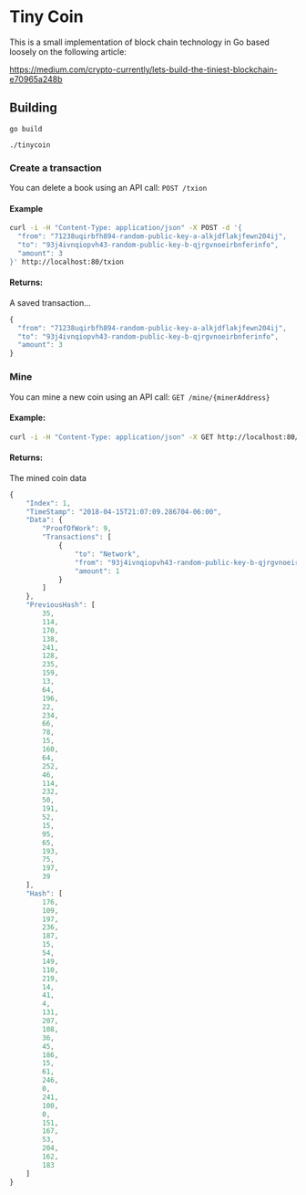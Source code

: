 # Tiny Coin
This is a small implementation of block chain technology in Go based loosely on the following article:

https://medium.com/crypto-currently/lets-build-the-tiniest-blockchain-e70965a248b

## Building
`go build`

`./tinycoin`

### Create a transaction
You can delete a book using an API call:
`POST /txion`
#### Example
```bash
curl -i -H "Content-Type: application/json" -X POST -d '{
  "from": "71238uqirbfh894-random-public-key-a-alkjdflakjfewn204ij",
  "to": "93j4ivnqiopvh43-random-public-key-b-qjrgvnoeirbnferinfo",
  "amount": 3
}' http://localhost:80/txion
```
#### Returns:
A saved transaction...
```javascript
{
  "from": "71238uqirbfh894-random-public-key-a-alkjdflakjfewn204ij",
  "to": "93j4ivnqiopvh43-random-public-key-b-qjrgvnoeirbnferinfo",
  "amount": 3
}
```

### Mine
You can mine a new coin using an API call:
`GET /mine/{minerAddress}`
#### Example:
```bash
curl -i -H "Content-Type: application/json" -X GET http://localhost:80/mine/93j4ivnqiopvh43-random-public-key-b-qjrgvnoeirbnferinfo
```
#### Returns:
The mined coin data
```javascript
{
    "Index": 1,
    "TimeStamp": "2018-04-15T21:07:09.286704-06:00",
    "Data": {
        "ProofOfWork": 9,
        "Transactions": [
            {
                "to": "Network",
                "from": "93j4ivnqiopvh43-random-public-key-b-qjrgvnoeirbnferinfo",
                "amount": 1
            }
        ]
    },
    "PreviousHash": [
        35,
        114,
        170,
        138,
        241,
        128,
        235,
        159,
        13,
        64,
        196,
        22,
        234,
        66,
        78,
        15,
        160,
        64,
        252,
        46,
        114,
        232,
        50,
        191,
        52,
        15,
        95,
        65,
        193,
        75,
        197,
        39
    ],
    "Hash": [
        176,
        109,
        197,
        236,
        187,
        15,
        54,
        149,
        110,
        219,
        14,
        41,
        4,
        131,
        207,
        108,
        36,
        45,
        186,
        15,
        61,
        246,
        0,
        241,
        100,
        0,
        151,
        167,
        53,
        204,
        162,
        183
    ]
}
```